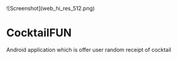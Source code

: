 <!DOCTYPE html>
<html>
<head>
</head>

<body>
 ![Screenshot](web_hi_res_512.png)
<h1>CocktailFUN</h1>
  <p>Android application which is offer user random receipt of cocktail</p>
</body>

</html>

